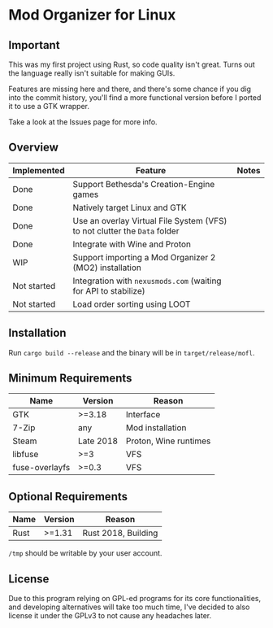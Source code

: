 # Mod Organizer for Linux

## Important

This was my first project using Rust, so code quality isn't great. Turns out the language really isn't suitable for making GUIs.

Features are missing here and there, and there's some chance if you dig into the commit history, you'll find a more functional version before I ported it to use a GTK wrapper.

Take a look at the Issues page for more info.

## Overview

| Implemented | Feature | Notes |
|-------------|---------|-------|
|Done|Support Bethesda's Creation-Engine games
|Done|Natively target Linux and GTK
|Done|Use an overlay Virtual File System (VFS) to not clutter the ```Data``` folder
|Done|Integrate with Wine and Proton
|WIP|Support importing a Mod Organizer 2 (MO2) installation
|Not started|Integration with ```nexusmods.com``` (waiting for API to stabilize)
|Not started|Load order sorting using LOOT

## Installation

Run ```cargo build --release``` and the binary will be in ```target/release/mofl```.

## Minimum Requirements

| Name | Version | Reason |
|------|---------|--------|
|GTK|>=3.18|Interface|
|7-Zip|any|Mod installation|
|Steam|Late 2018|Proton, Wine runtimes|
|libfuse|>=3|VFS|
|fuse-overlayfs|>=0.3|VFS|

## Optional Requirements

| Name | Version | Reason |
|------|---------|--------|
|Rust|>=1.31|Rust 2018, Building|

```/tmp``` should be writable by your user account.

## License

Due to this program relying on GPL-ed programs for its core functionalities, and developing alternatives will take too much time, I've decided to also license it under the GPLv3 to not cause any headaches later.
